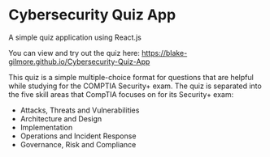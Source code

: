 # Cybersecurity Quiz App
 A simple quiz application using React.js

You can view and try out the quiz here: https://blake-gilmore.github.io/Cybersecurity-Quiz-App

This quiz is a simple multiple-choice format for questions that are helpful while studying for the COMPTIA Security+ exam. The quiz is separated into the five skill areas that CompTIA focuses on for its Security+ exam: 
<ul>
<li>Attacks, Threats and Vulnerabilities</li>
<li>Architecture and Design</li>
<li>Implementation</li>
<li>Operations and Incident Response</li>
<li>Governance, Risk and Compliance</li>
</ul>
